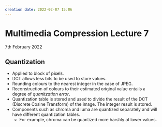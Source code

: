 ```yaml
---
creation date: 2022-02-07 15:06
---
```

#  Multimedia Compression Lecture 7
7th February 2022

## Quantization
- Applied to block of pixels.
- DCT allows less bits to be used to store values.
- Rounding colours to the nearest integer in the case of JPEG.
- Reconstruction of colours to their estimated original value entails a degree of *quanitzation error*.
- Quantization table is stored and used to divide the result of the DCT (Discrete Cosine Transform) of the image. The integer result is stored.
- Components such as chroma and luma are quantized separately and will have different quantization tables.
	- For example, chroma can be quantized more harshly at lower values.
